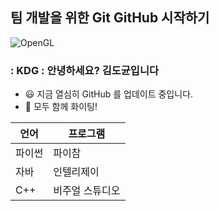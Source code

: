 ## 팀 개발을 위한 Git GitHub 시작하기

![OpenGL](https://img.shields.io/badge/OpenGL-white?logo=OpenGL&style=for-the-badge)

### : KDG : 안녕하세요? 김도균입니다 

- 😃 지금 열심히 GitHub 를 업데이트 중입니다.
- 🙌 모두 함께 화이팅!


| 언어 | 프로그램 |
|---------|--------|
| 파이썬 | 파이참 |
| 자바 | 인텔리제이 |
| C++ | 비주얼 스튜디오 |
